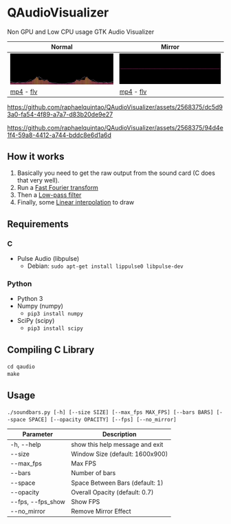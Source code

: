 QAudioVisualizer
===
Non GPU and Low CPU usage GTK Audio Visualizer

|Normal|Mirror|
|---|---|
![normal](https://raw.githubusercontent.com/raphaelquintao/QAudioVisualizer/master/demo/normal.gif) | ![mirror](https://raw.githubusercontent.com/raphaelquintao/QAudioVisualizer/master/demo/mirror.gif)
[mp4](https://raw.githubusercontent.com/raphaelquintao/QAudioVisualizer/master/demo/normal.mp4) - [flv](https://raw.githubusercontent.com/raphaelquintao/QAudioVisualizer/master/demo/normal.flv) | [mp4](https://raw.githubusercontent.com/raphaelquintao/QAudioVisualizer/master/demo/mirror.mp4) - [flv](https://raw.githubusercontent.com/raphaelquintao/QAudioVisualizer/master/demo/mirror.flv)

https://github.com/raphaelquintao/QAudioVisualizer/assets/2568375/dc5d93a0-fa54-4f89-a7a7-d83b20de9e27

https://github.com/raphaelquintao/QAudioVisualizer/assets/2568375/94d4e1f4-59a8-4412-a744-bddc8e6d1a6d


## How it works

1. Basically you need to get the raw output from the sound card (C does that very well). 
2. Run a [Fast Fourier transform](https://en.wikipedia.org/wiki/Fast_Fourier_transform)
3. Then a [Low-pass filter](https://en.wikipedia.org/wiki/Low-pass_filter)
4. Finally, some [Linear interpolation](https://en.wikipedia.org/wiki/Linear_interpolation) to draw

## Requirements

### C

- Pulse Audio (libpulse)
    - Debian: `sudo apt-get install lippulse0 libpulse-dev`
    
### Python

- Python 3
- Numpy (numpy)
    - `pip3 install numpy`
- SciPy (scipy)
    - `pip3 install scipy`

## Compiling C Library 

`cd qaudio` \
`make`


## Usage

`./soundbars.py [-h] [--size SIZE] [--max_fps MAX_FPS] [--bars BARS] [--space SPACE] [--opacity OPACITY] [--fps] [--no_mirror]`


Parameter | Description 
----------|------------
-h, --help | show this help message and exit
--size | Window Size (default: 1600x900)
--max_fps | Max FPS
--bars | Number of bars
--space | Space Between Bars (default: 1)
--opacity | Overall Opacity (default: 0.7)
--fps, --fps_show | Show FPS
--no_mirror | Remove Mirror Effect
